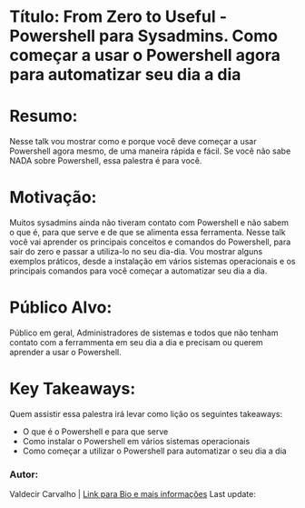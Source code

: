 # Título: From Zero to Useful - Powershell para Sysadmins. Como começar a usar o Powershell agora para automatizar seu dia a dia

# Resumo:

Nesse talk vou mostrar como e porque você deve começar a usar Powershell agora mesmo, de uma maneira rápida e fácil. Se você não sabe NADA sobre Powershell, essa palestra é para você.

# Motivação:

Muitos sysadmins ainda não tiveram contato com Powershell e não sabem o que é, para que serve e de que se alimenta essa ferramenta. Nesse talk você vai aprender os principais conceitos e comandos do Powershell, para sair do zero e passar a utiliza-lo no seu dia-dia. Vou mostrar alguns exemplos práticos, desde a instalação em vários sistemas operacionais e os principais comandos para você começar a automatizar seu dia a dia.

# Público Alvo:

Público em geral, Administradores de sistemas e todos que não tenham contato com a ferrammenta em seu dia a dia e precisam ou querem aprender a usar o Powershell.

# Key Takeaways:

Quem assistir essa palestra irá levar como lição os seguintes takeaways:

+ O que é o Powershell e para que serve
+ Como instalar o Powershell em vários sistemas operacionais
+ Como começar a utilizar o Powershell para automatizar o seu dia a dia

### Autor:

Valdecir Carvalho | [Link para Bio e mais informações](https://github.com/valdecircarvalho/callforpapers/blob/master/bio.md)
Last update: 

